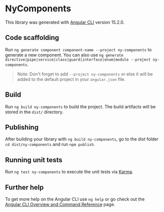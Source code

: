 # NyComponents

This library was generated with [Angular CLI](https://github.com/angular/angular-cli) version 15.2.0.

## Code scaffolding

Run `ng generate component component-name --project ny-components` to generate a new component. You can also use `ng generate directive|pipe|service|class|guard|interface|enum|module --project ny-components`.

> Note: Don't forget to add `--project ny-components` or else it will be added to the default project in your `angular.json` file.

## Build

Run `ng build ny-components` to build the project. The build artifacts will be stored in the `dist/` directory.

## Publishing

After building your library with `ng build ny-components`, go to the dist folder `cd dist/ny-components` and run `npm publish`.

## Running unit tests

Run `ng test ny-components` to execute the unit tests via [Karma](https://karma-runner.github.io).

## Further help

To get more help on the Angular CLI use `ng help` or go check out the [Angular CLI Overview and Command Reference](https://angular.io/cli) page.
